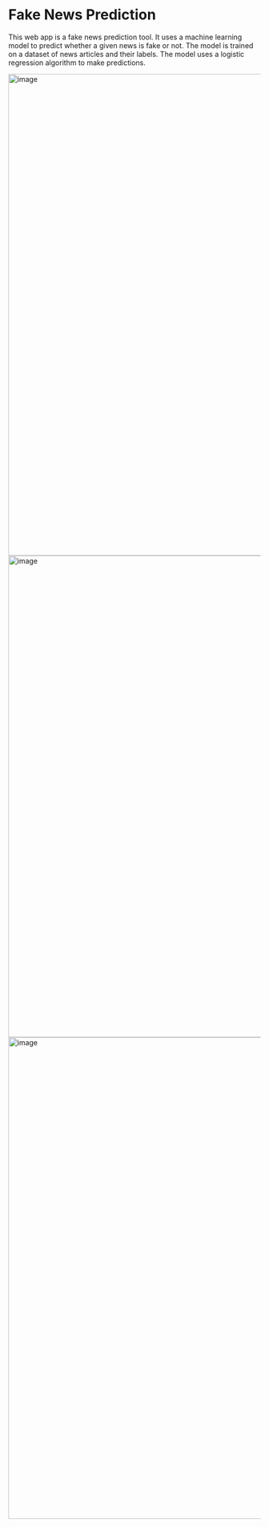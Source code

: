 # Fake News Prediction

This web app is a fake news prediction tool. It uses a machine learning model to predict whether a given news is fake or not. The model is trained on a dataset of news articles and their labels. The model uses a logistic regression algorithm to make predictions.

<img width="960" alt="image" src="https://github.com/gokulnpc/Fake-News-Prediction/assets/105941681/2ff3851a-f64a-4ef7-a579-fe2c2d3a1e81">

<img width="960" alt="image" src="https://github.com/gokulnpc/Fake-News-Prediction/assets/105941681/51c7644c-e3e8-46ee-b425-cdcfa6a02030">

<img width="960" alt="image" src="https://github.com/gokulnpc/Fake-News-Prediction/assets/105941681/b883e93d-5dfe-45d1-912b-8b34374a3a90">